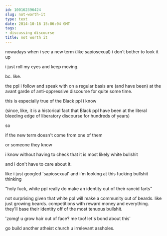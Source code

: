 ```yaml
---
id: 100162396424
slug: not-worth-it
type: text
date: 2014-10-16 15:06:04 GMT
tags:
- discussing discourse
title: not worth it
---
```

nowadays when i see a new term (like sapiosexual) i don't bother to look it up

i just roll my eyes and keep moving.

bc. like.

the ppl i follow and speak with on a regular basis are (and have been) at the avant garde of anti-oppressive discourse for quite some time. 

this is especially true of the Black ppl i know

(since, like, it is a historical fact that Black ppl have been at the literal bleeding edge of liberatory discourse for hundreds of years)

so 

if the new term doesn't come from one of them

or someone they know

i know without having to check that it is most likely white bullshit

and i don't have to care about it.

like i just googled 'sapiosexual' and i'm looking at this fucking bullshit thinking

"holy fuck, white ppl really do make an identity out of their rancid farts"

not surprising given that white ppl will make a community out of beards. like just growing beards. competitions with reward money and everything. they'll base their identity off of the most tenuous bullshit. 

'zomg! u grow hair out of face? me too! let's bond about this'

go build another atheist church u irrelevant assholes.